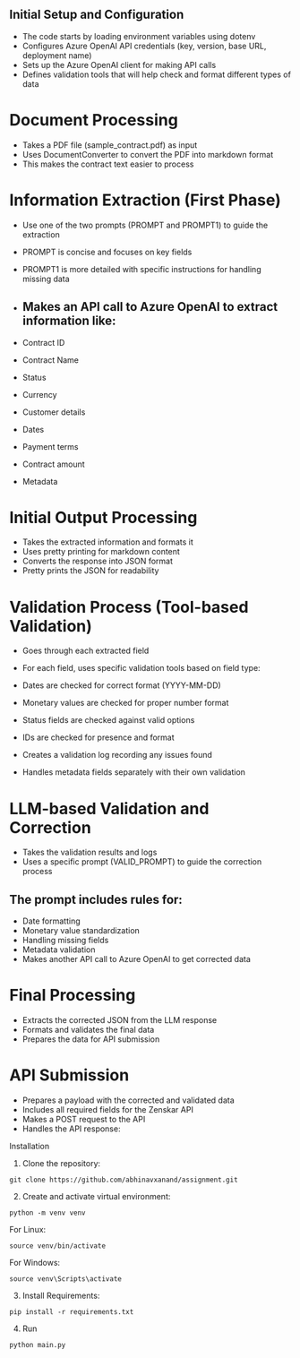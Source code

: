## Initial Setup and Configuration

- The code starts by loading environment variables using dotenv
- Configures Azure OpenAI API credentials (key, version, base URL, deployment name)
- Sets up the Azure OpenAI client for making API calls
- Defines validation tools that will help check and format different types of data


# Document Processing

- Takes a PDF file (sample_contract.pdf) as input
- Uses DocumentConverter to convert the PDF into markdown format
- This makes the contract text easier to process


# Information Extraction (First Phase)

- Use one of the two prompts (PROMPT and PROMPT1) to guide the extraction
- PROMPT is concise and focuses on key fields
- PROMPT1 is more detailed with specific instructions for handling missing data
- ## Makes an API call to Azure OpenAI to extract information like:

- Contract ID
- Contract Name
- Status
- Currency
- Customer details
- Dates
- Payment terms
- Contract amount
- Metadata




# Initial Output Processing

- Takes the extracted information and formats it
- Uses pretty printing for markdown content
- Converts the response into JSON format
- Pretty prints the JSON for readability


# Validation Process (Tool-based Validation)

- Goes through each extracted field
- For each field, uses specific validation tools based on field type:

- Dates are checked for correct format (YYYY-MM-DD)
- Monetary values are checked for proper number format
- Status fields are checked against valid options
- IDs are checked for presence and format


- Creates a validation log recording any issues found
- Handles metadata fields separately with their own validation


# LLM-based Validation and Correction

- Takes the validation results and logs
- Uses a specific prompt (VALID_PROMPT) to guide the correction process
## The prompt includes rules for:

- Date formatting
- Monetary value standardization
- Handling missing fields
- Metadata validation
- Makes another API call to Azure OpenAI to get corrected data


# Final Processing

- Extracts the corrected JSON from the LLM response
- Formats and validates the final data
- Prepares the data for API submission


# API Submission

- Prepares a payload with the corrected and validated data
- Includes all required fields for the Zenskar API
- Makes a POST request to the API
- Handles the API response:



Installation
1. Clone the repository:
```
git clone https://github.com/abhinavxanand/assignment.git

```
2. Create and activate virtual environment:

```
python -m venv venv
```
For Linux:
```
source venv/bin/activate
```
For Windows:
```
source venv\Scripts\activate

```
3. Install Requirements:
```
pip install -r requirements.txt

```
4. Run
```
python main.py

```

